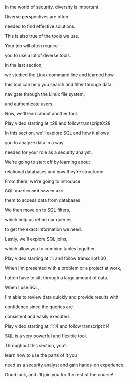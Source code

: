 In the world of security, diversity is important. 

Diverse perspectives are often 

needed to find effective solutions. 

This is also true of the tools we use. 

Your job will often require 

you to use a lot of diverse tools. 

In the last section, 

we studied the Linux command line and learned how 

this tool can help you search and filter through data, 

navigate through the Linux file system, 

and authenticate users. 

Now, we'll learn about another tool.

Play video starting at ::28 and follow transcript0:28

In this section, we'll explore SQL and how it allows 

you to analyze data in a way 

needed for your role as a security analyst. 

We're going to start off by learning about 

relational databases and how they're structured. 

From there, we're going to introduce 

SQL queries and how to use 

them to access data from databases. 

We then move on to SQL filters, 

which help us refine our queries 

to get the exact information we need. 

Lastly, we'll explore SQL joins, 

which allow you to combine tables together.

Play video starting at :1: and follow transcript1:00

When I'm presented with a problem or a project at work, 

I often have to sift through a large amount of data. 

When I use SQL, 

I'm able to review data quickly and provide results with 

confidence since the queries are 

consistent and easily executed.

Play video starting at :1:14 and follow transcript1:14

SQL is a very powerful and flexible tool. 

Throughout this section, you'll 

learn how to use the parts of it you 

need as a security analyst and gain hands-on experience. 

Good luck, and I'll join you for the rest of the course!